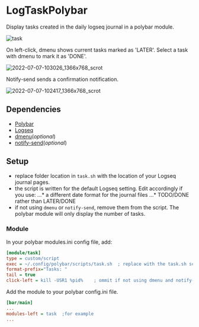 # LogTaskPolybar
Display tasks created in the daily logseq journal in a polybar module.

![task](https://user-images.githubusercontent.com/64380798/177726027-e901af62-f3fc-471c-98ac-0f5e16212331.png)


On left-click, dmenu shows current tasks marked as 'LATER'. Select a task with dmenu to mark it as 'DONE'.

![2022-07-07-103026_1366x768_scrot](https://user-images.githubusercontent.com/64380798/177728932-39bd2f01-3608-41f8-98d1-393797968a7c.png)


Notify-send sends a confirmation notification.

![2022-07-07-102417_1366x768_scrot](https://user-images.githubusercontent.com/64380798/177727795-dc13bc52-2d74-4efc-b964-69f3ec693813.png)


## Dependencies
* [Polybar](https://github.com/polybar/polybar)
* [Logseq](https://logseq.com/)
* [dmenu](https://tools.suckless.org/dmenu/)(_optional_)
* [notify-send](https://man.archlinux.org/man/notify-send.1.en)(_optional_)

## Setup
* replace folder location in ``task.sh`` with the location of your Logseq journal pages.
* the script is written for the default Logseq setting. Edit accordingly if you use:
...* a different date format for the journal files
...* TODO/DONE rather than LATER/DONE
* if not using ``dmenu`` or ``notify-send``, remove them from the script. The polybar module will only display the number of tasks.

### Module

In your polybar modules.ini config file, add:
```ini
[module/task]
type = custom/script
exec = ~/.config/polybar/scripts/task.sh  ; replace with the task.sh script location.
format-prefix="Tasks: "
tail = true
click-left = kill -USR1 %pid%    ; ommit if not using dmenu and notify-send.
```

Add the module to your polybar config.ini file.
```ini
[bar/main]
...
modules-left = task  ;for example
...
```
